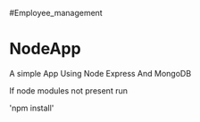 #Employee_management
# NodeApp
A simple App Using Node Express And MongoDB

If node modules not present run

'npm install'
